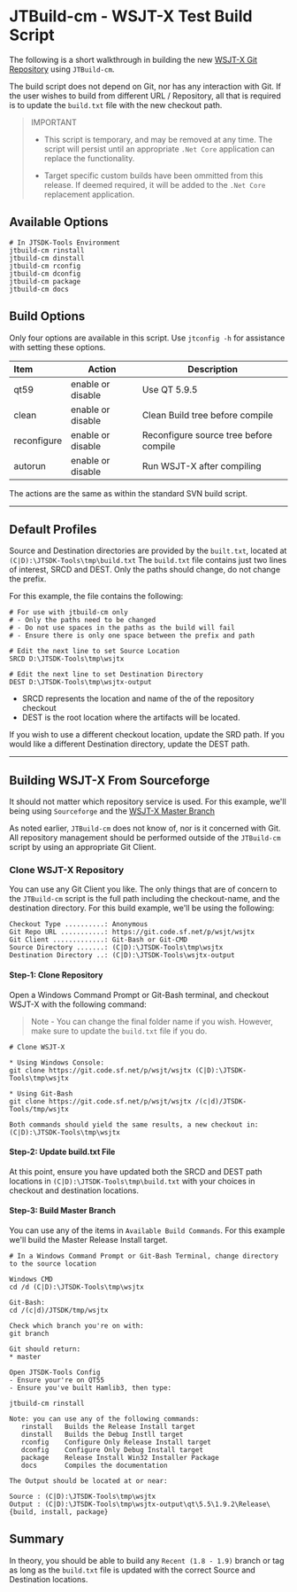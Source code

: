 # JTBuild-cm - WSJT-X Test Build Script

The following is a short walkthrough in building the new 
[WSJT-X Git Repository](https://sourceforge.net/p/wsjt/wsjtx/ci/stable/tree/)
using `JTBuild-cm`.

The build script does not depend on Git, nor has any interaction with Git. If the
user wishes to build from different URL / Repository, all that is
required is to update the `build.txt` file with the new checkout
path.

>IMPORTANT
>- This script is temporary, and may be removed at any time. The
>script will persist until an appropriate `.Net Core` application can replace
>the functionality.
>
>- Target specific custom builds have been ommitted from this release. If
>deemed required, it will be added to the `.Net Core` replacement application.

## Available Options

``` shell
# In JTSDK-Tools Environment
jtbuild-cm rinstall
jtbuild-cm dinstall
jtbuild-cm rconfig
jtbuild-cm dconfig
jtbuild-cm package
jtbuild-cm docs
```

## Build Options
Only four options are available in this script. Use `jtconfig -h` for assistance with setting these options.

| Item        | Action             | Description   |
| :-----------|--------------------|---------------|
| qt59        | enable or disable  | Use QT 5.9.5|
| clean       | enable or disable  | Clean Build tree before compile|
| reconfigure | enable or disable  | Reconfigure source tree before compile|
| autorun     | enable or disable  | Run WSJT-X after compiling|

The actions are the same as within the standard SVN build script. 

---

## Default Profiles

Source and Destination directories are provided by the `built.txt`, located
at `(C|D):\JTSDK-Tools\tmp\build.txt` The `build.txt` file contains just two lines
of interest, SRCD and DEST. Only the paths should change, do not change the prefix.

For this example, the file contains the following:

``` shell
# For use with jtbuild-cm only
# - Only the paths need to be changed
# - Do not use spaces in the paths as the build will fail
# - Ensure there is only one space between the prefix and path

# Edit the next line to set Source Location
SRCD D:\JTSDK-Tools\tmp\wsjtx

# Edit the next line to set Destination Directory
DEST D:\JTSDK-Tools\tmp\wsjtx-output
```

- SRCD represents the location and name of the of the repository checkout
- DEST is the root location where the artifacts will be located.

If you wish to use a different checkout location, update the SRD path. If
you would like a different Destination directory, update the DEST path.

---

## Building WSJT-X From Sourceforge

It should not matter which repository service is used. For this example, we'll
being using `Sourceforge` and the [WSJT-X Master Branch](https://sourceforge.net/p/wsjt/wsjtx/ci/master/tree/)

As noted earlier, `JTBuild-cm` does not know of, nor is it concerned with
Git. All repository management should be performed outside of the
`JTBuild-cm` script by using an appropriate Git Client.

### Clone WSJT-X Repository

You can use any Git Client you like. The only things that are of concern to the
`JTBuild-cm` script is the full path including the checkout-name, and the
destination directory. For this build example, we'll be using the following:

``` shell
Checkout Type ..........: Anonymous
Git Repo URL ...........: https://git.code.sf.net/p/wsjt/wsjtx 
Git Client .............: Git-Bash or Git-CMD
Source Directory .......: (C|D):\JTSDK-Tools\tmp\wsjtx
Destination Directory ..: (C|D):\JTSDK-Tools\wsjtx-output
```

#### **Step-1: Clone Repository**

Open a Windows Command Prompt or Git-Bash terminal, and checkout WSJT-X with the
following command:

>Note - You can change the final folder name if you wish. However, make sure to
update the `build.txt` file if you do.

``` shell
# Clone WSJT-X

* Using Windows Console:
git clone https://git.code.sf.net/p/wsjt/wsjtx (C|D):\JTSDK-Tools\tmp\wsjtx

* Using Git-Bash
git clone https://git.code.sf.net/p/wsjt/wsjtx /(c|d)/JTSDK-Tools/tmp/wsjtx

Both commands should yield the same results, a new checkout in: (C|D):\JTSDK-Tools\tmp\wsjtx

```

#### **Step-2: Update build.txt File**

At this point, ensure you have updated both the SRCD and DEST path locations
in `(C|D):\JTSDK-Tools\tmp\build.txt` with your choices in checkout and
destination locations.

#### **Step-3: Build Master Branch**

You can use any of the items in `Available Build Commands`. For this example
we'll build the Master Release Install target.

``` shell
# In a Windows Command Prompt or Git-Bash Terminal, change directory to the source location

Windows CMD
cd /d (C|D):\JTSDK-Tools\tmp\wsjtx

Git-Bash:
cd /(c|d)/JTSDK/tmp/wsjtx

Check which branch you're on with:
git branch

Git should return:
* master

Open JTSDK-Tools Config
- Ensure your're on QT55
- Ensure you've built Hamlib3, then type:

jtbuild-cm rinstall

Note: you can use any of the following commands:
   rinstall   Builds the Release Install target
   dinstall   Builds the Debug Instll target
   rconfig    Configure Only Release Install target
   dconfig    Configure Only Debug Install target
   package    Release Install Win32 Installer Package
   docs       Compiles the documentation

The Output should be located at or near:

Source : (C|D):\JTSDK-Tools\tmp\wsjtx
Output : (C|D):\JTSDK-Tools\tmp\wsjtx-output\qt\5.5\1.9.2\Release\{build, install, package}
```

## Summary

In theory, you should be able to build any `Recent (1.8 - 1.9)` branch or tag
as long as the `build.txt` file is updated with the correct Source and
Destination locations.